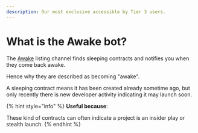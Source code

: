 ```yaml
---
description: Our most exclusive accessible by Tier 3 users.
---
```


# What is the Awake bot?

The [Awake](../utilities/launch-scanners/awake.md) listing channel finds sleeping contracts and notifies you when they come back awake.

Hence why they are described as becoming "awake".&#x20;

A sleeping contract means it has been created already sometime ago, but only recently there is new developer activity indicating it may launch soon.&#x20;

{% hint style="info" %}
**Useful because**:

These kind of contracts can often indicate a project is an insider play or stealth launch.
{% endhint %}
